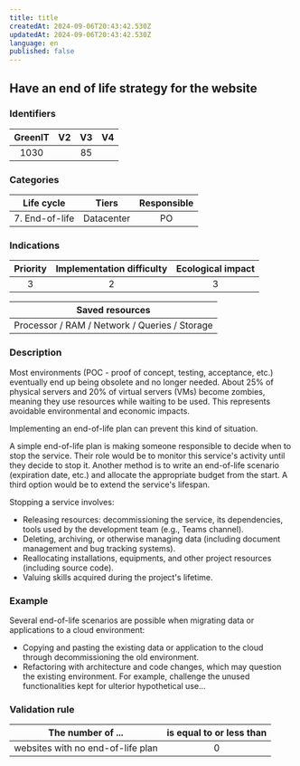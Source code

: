 ```yaml
---
title: title
createdAt: 2024-09-06T20:43:42.530Z
updatedAt: 2024-09-06T20:43:42.530Z
language: en
published: false
---
```

## Have an end of life strategy for the website

### Identifiers

| GreenIT |  V2   | V3  |  V4  |
|:-------:|:-----:|:---:|:----:|
|  1030   |       | 85  |      |

### Categories

|   Life cycle   |   Tiers    | Responsible |
|:--------------:|:----------:|:-----------:|
| 7. End-of-life | Datacenter |     PO      |

### Indications

|      Priority      | Implementation difficulty | Ecological impact |
|:------------------:|:-------------------------:|:-----------------:|
|         3          |             2             |         3         |

|                      Saved resources                      |
|:---------------------------------------------------------:|
|       Processor / RAM / Network / Queries / Storage       |

### Description

Most environments (POC - proof of concept, testing, acceptance, etc.) eventually end up being obsolete and no longer needed. 
About 25% of physical servers and 20% of virtual servers (VMs) become zombies, meaning they use resources while waiting to be used. 
This represents avoidable environmental and economic impacts.

Implementing an end-of-life plan can prevent this kind of situation.

A simple end-of-life plan is making someone responsible to decide when to stop the service. Their role would be to monitor this service's activity until they decide to stop it. 
Another method is to write an end-of-life scenario (expiration date, etc.) and allocate the appropriate budget from the start.
A third option would be to extend the service's lifespan.

Stopping a service involves:

- Releasing resources: decommissioning the service, its dependencies, tools used by the development team (e.g., Teams channel).
- Deleting, archiving, or otherwise managing data (including document management and bug tracking systems).
- Reallocating installations, equipments, and other project resources (including source code).
- Valuing skills acquired during the project's lifetime.

### Example

Several end-of-life scenarios are possible when migrating data or applications to a cloud environment:

- Copying and pasting the existing data or application to the cloud through decommissioning the old environment.
- Refactoring with architecture and code changes, which may question the existing environment. For example, challenge the unused functionalities kept for ulterior hypothetical use...

### Validation rule

| The number of ...                 | is equal to or less than |  
|-----------------------------------|:------------------------:|
| websites with no end-of-life plan |            0             |
